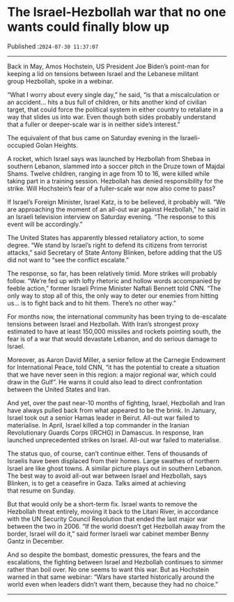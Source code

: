 # The Israel-Hezbollah war that no one wants could finally blow up

Published :`2024-07-30 11:37:07`

---

Back in May, Amos Hochstein, US President Joe Biden’s point-man for keeping a lid on tensions between Israel and the Lebanese militant group Hezbollah, spoke in a webinar.

“What I worry about every single day,” he said, “is that a miscalculation or an accident… hits a bus full of children, or hits another kind of civilian target, that could force the political system in either country to retaliate in a way that slides us into war. Even though both sides probably understand that a fuller or deeper-scale war is in neither side’s interest.”

The equivalent of that bus came on Saturday evening in the Israeli-occupied Golan Heights.

A rocket, which Israel says was launched by Hezbollah from Shebaa in southern Lebanon, slammed into a soccer pitch in the Druze town of Majdal Shams. Twelve children, ranging in age from 10 to 16, were killed while taking part in a training session. Hezbollah has denied responsibility for the strike. Will Hochstein’s fear of a fuller-scale war now also come to pass?

If Israel’s Foreign Minister, Israel Katz, is to be believed, it probably will. “We are approaching the moment of an all-out war against Hezbollah,” he said in an Israeli television interview on Saturday evening. “The response to this event will be accordingly.”

The United States has apparently blessed retaliatory action, to some degree. “We stand by Israel’s right to defend its citizens from terrorist attacks,” said Secretary of State Antony Blinken, before adding that the US did not want to “see the conflict escalate.”

The response, so far, has been relatively timid. More strikes will probably follow. “We’re fed up with lofty rhetoric and hollow words accompanied by feeble action,” former Israeli Prime Minister Naftali Bennett told CNN. “The only way to stop all of this, the only way to deter our enemies from hitting us… is to fight back and to hit them. There’s no other way.”

For months now, the international community has been trying to de-escalate tensions between Israel and Hezbollah. With Iran’s strongest proxy estimated to have at least 150,000 missiles and rockets pointing south, the fear is of a war that would devastate Lebanon, and do serious damage to Israel.

Moreover, as Aaron David Miller, a senior fellow at the Carnegie Endowment for International Peace, told CNN, “it has the potential to create a situation that we have never seen in this region: a major regional war, which could draw in the Gulf”. He warns it could also lead to direct confrontation between the United States and Iran.

And yet, over the past near-10 months of fighting, Israel, Hezbollah and Iran have always pulled back from what appeared to be the brink. In January, Israel took out a senior Hamas leader in Beirut. All-out war failed to materialise. In April, Israel killed a top commander in the Iranian Revolutionary Guards Corps (IRCHG) in Damascus. In response, Iran launched unprecedented strikes on Israel. All-out war failed to materialise.

The status quo, of course, can’t continue either. Tens of thousands of Israelis have been displaced from their homes. Large swathes of northern Israel are like ghost towns. A similar picture plays out in southern Lebanon. The best way to avoid all-out war between Israel and Hezbollah, says Blinken, is to get a ceasefire in Gaza. Talks aimed at achieving that resume on Sunday.

But that would only be a short-term fix. Israel wants to remove the Hezbollah threat entirely, moving it back to the Litani River, in accordance with the UN Security Council Resolution that ended the last major war between the two in 2006. “If the world doesn’t get Hezbollah away from the border, Israel will do it,” said former Israeli war cabinet member Benny Gantz in December.

And so despite the bombast, domestic pressures, the fears and the escalations, the fighting between Israel and Hezbollah continues to simmer rather than boil over. No one seems to want this war. But as Hochstein warned in that same webinar: “Wars have started historically around the world even when leaders didn’t want them, because they had no choice.”

---

